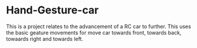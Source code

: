 # Hand-Gesture-car
This is a project relates to the advancement of a RC car to further.
This uses the basic geature movements for move car towards front, towards back, towaards right and towards left.
